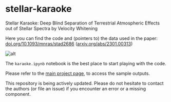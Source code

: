 # stellar-karaoke
Stellar Karaoke: Deep Blind Separation of Terrestrial Atmospheric Effects out of Stellar Spectra by Velocity Whitening

Here you can find the code and (pointers to) the data used in the paper: [doi.org/10.1093/mnras/stad2686](https://doi.org/10.1093/mnras/stad2686) ([arxiv.org/abs/2301.00313](https://arxiv.org/abs/2301.00313))

![alt](https://www.rawdataspeaks.com/wp-content/uploads/2023/09/Screenshot-from-2023-09-13-15-41-22.png "Stellar Karaoke")


<!--
If you use this code for research please cite:
    @article{sedaghat2023stellar,
      title={Stellar Karaoke: Deep blind separation of terrestrial atmospheric effects out of stellar spectra by velocity whitening},
      author={Sedaghat, Nima and Smart, Brianna M and Kalmbach, J Bryce and Howard, Erin L and Amindavar, Hamidreza},
      journal={Monthly Notices of the Royal Astronomical Society},
      pages={stad2686},
      year={2023},
      publisher={Oxford University Press}
    }
  
-->
The `karaoke.ipynb` notebook is the best place to start playing with the code.

Please refer to the [main project page](https://www.rawdataspeaks.com/projects/stellar-karaoke), to access the sample outputs.

This repository is being actively updated. Please do not hesitate to contact the authors (or file an issue) if you encounter an error or a missing component. 
